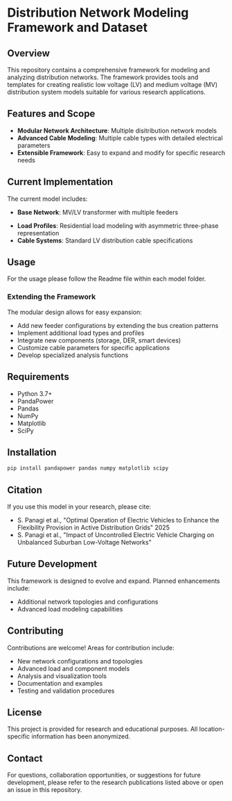 # Distribution Network Modeling Framework and Dataset

## Overview
This repository contains a comprehensive framework for modeling and analyzing distribution networks. The framework provides tools and templates for creating realistic low voltage (LV) and medium voltage (MV) distribution system models suitable for various research applications.

## Features and Scope
- **Modular Network Architecture**: Multiple disitribution network models
- **Advanced Cable Modeling**: Multiple cable types with detailed electrical parameters
- **Extensible Framework**: Easy to expand and modify for specific research needs

## Current Implementation
The current model includes:
- **Base Network**: MV/LV transformer with multiple feeders
<!-- - **Feeder Types**: Various configurations demonstrating different network topologies -->
- **Load Profiles**: Residential load modeling with asymmetric three-phase representation
- **Cable Systems**: Standard LV distribution cable specifications

## Usage

For the usage please follow the Readme file within each model folder.

### Extending the Framework
The modular design allows for easy expansion:
- Add new feeder configurations by extending the bus creation patterns
- Implement additional load types and profiles
- Integrate new components (storage, DER, smart devices)
- Customize cable parameters for specific applications
- Develop specialized analysis functions

## Requirements
- Python 3.7+
- PandaPower
- Pandas
- NumPy
- Matplotlib
- SciPy

## Installation
```bash
pip install pandapower pandas numpy matplotlib scipy
```

## Citation
If you use this model in your research, please cite:
- S. Panagi et al., "Optimal Operation of Electric Vehicles to Enhance the Flexibility Provision in Active Distribution Grids" 2025
- S. Panagi et al., "Impact of Uncontrolled Electric Vehicle Charging on Unbalanced Suburban Low-Voltage Networks"

## Future Development
This framework is designed to evolve and expand. Planned enhancements include:
- Additional network topologies and configurations
- Advanced load modeling capabilities

## Contributing
Contributions are welcome! Areas for contribution include:
- New network configurations and topologies
- Advanced load and component models
- Analysis and visualization tools
- Documentation and examples
- Testing and validation procedures

## License
This project is provided for research and educational purposes. All location-specific information has been anonymized.

## Contact
For questions, collaboration opportunities, or suggestions for future development, please refer to the research publications listed above or open an issue in this repository.
